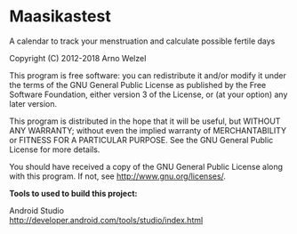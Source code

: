 # Maasikastest
A calendar to track your menstruation and calculate possible fertile days

Copyright (C) 2012-2018 Arno Welzel


This program is free software: you can redistribute it and/or modify
it under the terms of the GNU General Public License as published by
the Free Software Foundation, either version 3 of the License, or
(at your option) any later version.

This program is distributed in the hope that it will be useful,
but WITHOUT ANY WARRANTY; without even the implied warranty of
MERCHANTABILITY or FITNESS FOR A PARTICULAR PURPOSE.  See the
GNU General Public License for more details.

You should have received a copy of the GNU General Public License
along with this program.  If not, see <http://www.gnu.org/licenses/>.




**Tools to used to build this project:**

Android Studio  
http://developer.android.com/tools/studio/index.html
